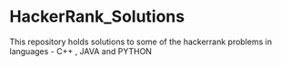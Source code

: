 # HackerRank_Solutions
This repository holds solutions to some of the hackerrank problems in languages - C++ , JAVA and PYTHON
